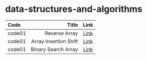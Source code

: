 # data-structures-and-algorithms



|Code         |Title                                    | Link                                            |
|:---         | ---:                                    | :---:                                           |
|code01       | Reverse Array                           |[Link](./arrayrev/ChallengeREADME.md)            |
|code01       | Array Insertion Shift                   |[Link](./array-insert-shift/ChallengeReadne2.md) |
|code01       | Binary Search Array                     |[Link](./binarySearch/ChallengeReadme.md)        |





